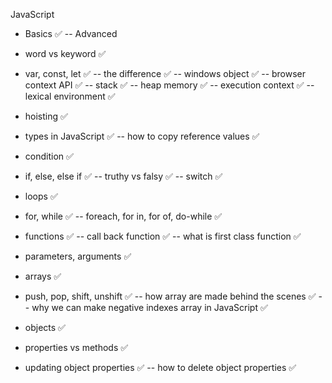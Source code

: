 JavaScript
- Basics ✅
-- Advanced

- word vs keyword ✅
- var, const, let ✅
-- the difference ✅
-- windows object ✅
-- browser context API ✅
-- stack ✅
-- heap memory ✅
-- execution context ✅
-- lexical environment ✅
- hoisting ✅
- types in JavaScript ✅
-- how to copy reference values ✅
- condition ✅
- if, else, else if ✅
-- truthy vs falsy ✅
-- switch ✅
- loops ✅
- for, while ✅
-- foreach, for in, for of, do-while ✅
- functions ✅
-- call back function ✅
-- what is first class function ✅
- parameters, arguments ✅
- arrays ✅
- push, pop, shift, unshift ✅
-- how array are made behind the scenes ✅
-- why we can make negative indexes array in JavaScript ✅
- objects ✅
- properties vs methods ✅
- updating object properties ✅
-- how to delete object properties ✅